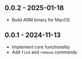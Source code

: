 ## 0.0.2 - 2025-01-18

- Build ARM binary for MacOS

## 0.0.1 - 2024-11-13

- Implement core functionality
- Add `find` and `remove` commands
